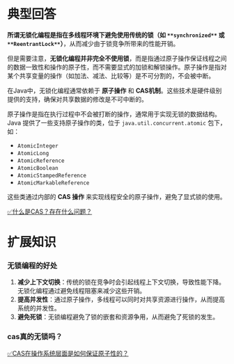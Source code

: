 # 典型回答


**所谓无锁化编程是指在多线程环境下避免使用传统的锁（如 **`**synchronized**`** 或 **`**ReentrantLock**`**）**，从而减少由于锁竞争所带来的性能开销。



但是需要注意，**无锁化编程并非完全不使用锁**，而是指通过原子操作保证线程之间的数据一致性和操作的原子性，而不需要显式的加锁和解锁操作。原子操作是指对某个共享变量的操作（如加法、减法、比较等）是不可分割的，不会被中断。  



在Java中，无锁化编程通常依赖于 **原子操作** 和 **CAS机制**。这些技术是硬件级别提供的支持，确保对共享数据的修改是不可中断的。



原子操作是指在执行过程中不会被打断的操作，通常用于实现无锁的数据结构。Java 提供了一些支持原子操作的类，位于 `java.util.concurrent.atomic` 包下，如：

+ `AtomicInteger`
+ `AtomicLong`
+ `AtomicReference`
+ `AtomicBoolean`
+ `AtomicStampedReference`
+ `AtomicMarkableReference`



这些类通过内部的 **CAS 操作** 来实现线程安全的原子操作，避免了显式锁的使用。



[✅什么是CAS？存在什么问题？](https://www.yuque.com/hollis666/qyhor6/cgckk3)



# 扩展知识
### 无锁编程的好处


1. **减少上下文切换**：传统的锁在竞争时会引起线程上下文切换，导致性能下降。无锁化编程通过避免线程阻塞来减少这些开销。
2. **提高并发性**：通过原子操作，多线程可以同时对共享资源进行操作，从而提高系统的并发性。
3. **避免死锁**：无锁编程避免了锁的嵌套和资源争用，从而避免了死锁的发生。



### cas真的无锁吗？


[✅CAS在操作系统层面是如何保证原子性的？](https://www.yuque.com/hollis666/qyhor6/ed72dt8guaf4fvn8)

